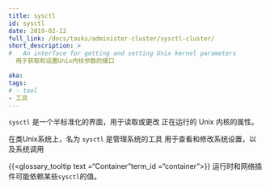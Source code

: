 ```yaml
---
title: sysctl
id: sysctl
date: 2019-02-12
full_link: /docs/tasks/administer-cluster/sysctl-cluster/
short_description: >
#   An interface for getting and setting Unix kernel parameters
  用于获取和设置Unix内核参数的接口

aka:
tags:
# - tool
- 工具
---
```

 <!-- `sysctl` is a semi-standardized interface for reading or changing the
 attributes of the running Unix kernel. -->
  `sysctl` 是一个半标准化的界面，用于读取或更改
 正在运行的 Unix 内核的属性。

<!--more-->

<!-- On Unix-like systems, `sysctl` is both the name of the tool that administrators
use to view and modify these settings, and also the system call that the tool
uses. -->
在类Unix系统上，名为 `sysctl` 是管理系统的工具
用于查看和修改系统设置，以及系统调用

<!-- {{< glossary_tooltip text="Container" term_id="container" >}} runtimes and
network plugins may rely on `sysctl` values being set a certain way. -->
{{<glossary_tooltip text =“Container”term_id =“container”>}} 运行时和网络插件可能依赖某些`sysctl`的值。